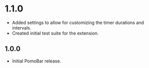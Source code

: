 # 1.1.0

- Added settings to allow for customizing the timer durations and intervals.
- Created initial test suite for the extension.

## 1.0.0

- Initial PomoBar release.
